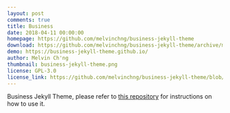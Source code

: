 ```yaml
---
layout: post
comments: true
title: Business
date: 2018-04-11 00:00:00
homepage: https://github.com/melvinchng/business-jekyll-theme
download: https://github.com/melvinchng/business-jekyll-theme/archive/master.zip
demo: https://business-jekyll-theme.github.io/
author: Melvin Ch'ng
thumbnail: business-jekyll-theme.png
license: GPL-3.0
license_link: https://github.com/melvinchng/business-jekyll-theme/blob/master/LICENSE
---
```


Business Jekyll Theme, please refer to [this repository](https://github.com/melvinchng/business-jekyll-theme) for instructions on how to use it.
